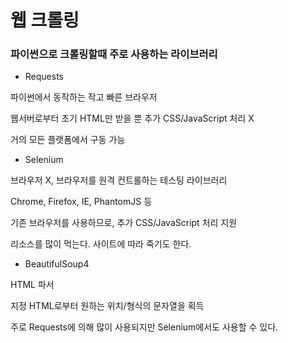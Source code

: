 # 웹 크롤링

### 파이썬으로 크롤링할때 주로 사용하는 라이브러리

- Requests

파이썬에서 동작하는 작고 빠른 브라우저

웹서버로부터 초기 HTML만 받을 뿐 추가 CSS/JavaScript 처리 X

거의 모든 플랫폼에서 구동 가능



- Selenium

브라우저 X, 브라우저를 원격 컨트롤하는 테스팅 라이브러리

Chrome, Firefox, IE, PhantomJS 등

기존 브라우저를 사용하므로, 추가 CSS/JavaScript 처리 지원

리소스를 많이 먹는다. 사이트에 따라 죽기도 한다.



- BeautifulSoup4

HTML 파서

지정 HTML로부터 원하는 위치/형식의 문자열을 획득

주로 Requests에 의해 많이 사용되지만 Selenium에서도 사용할 수 있다.